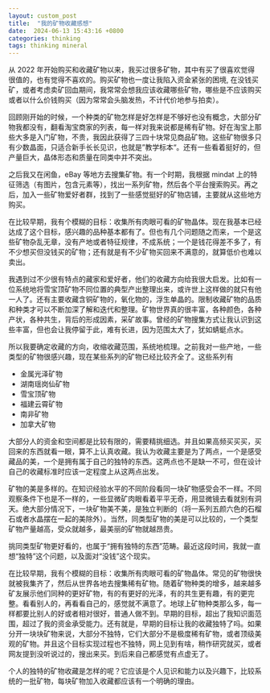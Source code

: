 ```yaml
---
layout: custom_post
title:  "我的矿物收藏感想"
date:  2024-06-13 15:43:16 +0800
categories: thinking
tags: thinking mineral
---
```


从 2022 年开始购买和收藏矿物以来，我买过很多矿物，其中有买了很喜欢觉得很值的，也有觉得不喜欢的。购买矿物也一度让我陷入资金紧张的困境, 在没钱买矿，或者考虑卖矿回血期间，我常常会想我应该收藏哪些矿物，哪些是不应该购买或者以什么价钱购买（因为常常会头脑发热，不计代价地参与拍卖）。

回顾刚开始的时候，一个种类的矿物怎样是好怎样是不够好也没有概念，大部分矿物我都没有，翻看淘宝商家的列表，每一样对我来说都是稀有矿物。好在淘宝上那些大多是入门矿物，不贵，我因此获得了三四十块常见商品矿物。这些矿物很多只有少数晶面，只适合新手长长见识，也就是”教学标本“。还有一些看着挺好的，但产量巨大，晶体形态和质量在同类中并不突出。

之后我又在闲鱼，eBay 等地方去搜集矿物。有一个时期，我根据 mindat 上的特征筛选（有图片，包含元素等），找出一系列矿物，然后各个平台搜索购买。再之后，加入一些矿物爱好者群，找到了一些感觉挺好的矿物店铺，主要就从这些地方购买。

在比较早期，我有个模糊的目标：收集所有肉眼可看的矿物晶体。现在我基本已经达成了这个目标，感兴趣的品种基本都有了。但也有几个问题随之而来，一个是这些矿物杂乱无章，没有产地或者特征规律，不成系统；一个是钱花得差不多了，有不少想买但没钱买的矿物；还有就是有不少矿物买回来不满意的，就算低价也难以卖出。

我遇到过不少很有特点的藏家和爱好者，他们的收藏方向给我很大启发。比如有一位系统地将雪宝顶矿物不同位置的典型产出整理出来，或许世上这样做的就只有他一人了。还有主要收藏含铜矿物的，氧化物的，浮生单晶的。限制收藏矿物的品质和种类才可以不断加深了解和迭代和整理。矿物世界真的很丰富，各种颜色，各种产状，各种共生，背后的形成因素，采矿故事。曾经的矿物搜集方式让我认识到这些丰富，但也会让我停留于此，难有长进，因为范围太大了，犹如蜻蜓点水。

所以我要确定收藏的方向，收缩收藏范围，系统地梳理。之前我对一些产地，一些类型的矿物很感兴趣，现在某些系列的矿物已经比较齐全了。这些系列有

* 金属光泽矿物
* 湖南瑶岗仙矿物
* 雪宝顶矿物
* 福建云霄矿物
* 南非矿物
* 加拿大矿物



大部分人的资金和空间都是比较有限的，需要精挑细选。并且如果高频买买买，买回来的东西就看一眼，算不上认真收藏。我认为收藏主要是为了两点，一个是感受藏品的美，一个是拥有属于自己的独特的东西。这两点也不是缺一不可，但在设计自己的收藏标准时应该一定程度上从这两点出发。

矿物的美是多样的。在知识经验水平的不同阶段看同一块矿物感受会不一样。不同观察条件下也是不一样的，一些显微矿肉眼看着平平无奇，用显微镜去看就别有洞天。绝大部分情况下，一块矿物美不美，是独立判断的（将一系列五颜六色的石榴石或者水晶摆在一起的美除外）。当然，同类型矿物的美是可以比较的，一个类型矿物产量越高，受众就越多，最美丽的矿物就越昂贵。

挑同类型矿物更好看的，也属于“拥有独特的东西”范畴。最近这段时间，我就一直想“独特”这个问题，以及面对“没钱”这个现实。

在比较早期，我有个模糊的目标：收集所有肉眼可看的矿物晶体。常见的矿物很快就被我集齐了，然后从世界各地去搜集稀有矿物。随着矿物种类的增多，越来越多矿友展示他们同种的更好矿物，有的有更好的光泽，有的共生更有趣，有的更完整。看看别人的，再看看自己的，感觉就不满意了。地球上矿物种类那么多，每一样都要比别人的好或者相对很好，普通人做不到。早期的目标，超出了我知识面范围，超过了我的资金承受能力。还有就是，早期的目标让我的收藏独特了吗。如果分开一块块矿物来说，大部分不独特，它们大部分不是极度稀有矿物，或者顶级美观的矿物。并且这个目标实现过程也不独特，网上见到有啥，稍作研究就买，或者网友提到没听说过的，搜出来买。到后来自己都感觉有点虚无了。

个人的独特的矿物收藏是怎样的呢？它应该是个人见识和能力以及兴趣下，比较系统的一批矿物，每块矿物加入收藏都应该有一个明确的理由。